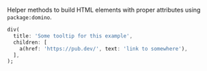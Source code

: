 Helper methods to build HTML elements with proper attributes using `package:domino`.

```dart
div(
  title: 'Some tooltip for this example',
  children: [
    a(href: 'https://pub.dev/', text: 'link to somewhere'),
  ],
);
```
